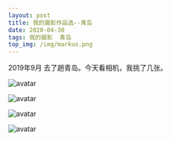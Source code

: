 ```yaml
---
layout: post
title: 我的摄影作品选--青岛
date: 2020-04-30
tags: 我的摄影  青岛
top_img: /img/markus.png
---
```

2019年9月 去了趟青岛。今天看相机，我挑了几张。

![avatar](https://res.cloudinary.com/ddsg/image/upload/c_scale,w_760/v1588245996/qingdao/IMG_1429_x8sxuj.jpg)

![avatar](https://res.cloudinary.com/ddsg/image/upload/c_scale,w_760/v1588246012/qingdao/IMG_1457_dqdtuk.jpg)

![avatar](https://res.cloudinary.com/ddsg/image/upload/c_scale,w_760/v1588246047/qingdao/IMG_1577_o2ord2.jpg)

![avatar](https://res.cloudinary.com/ddsg/image/upload/c_scale,w_760/v1588246047/qingdao/IMG_1548_arfst9.jpg)
